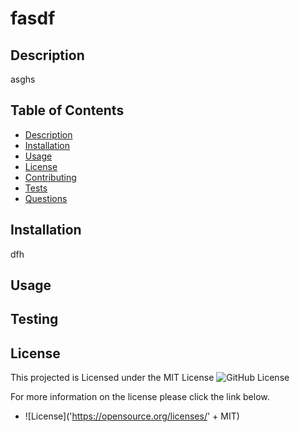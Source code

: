 # fasdf

  ## Description 
  asghs

  ## Table of Contents
  - [Description](#Description)
  - [Installation](#Installation)
  - [Usage](#Usage)
  - [License](#License)
  - [Contributing](#Contributing)
  - [Tests](#Tests)
  - [Questions](#Questions)

  ## Installation 
  dfh

  ## Usage
  

  ## Testing

  ## License
  This projected is Licensed under the MIT License ![GitHub License](https://img.shields.io/badge/MIT-Version-blue) 

  For more information on the license please click the link below.

  - ![License]('https://opensource.org/licenses/' + MIT)
  
  
  
